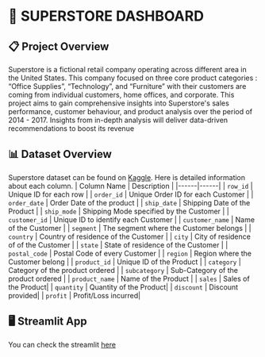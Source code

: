 # 🛒 SUPERSTORE DASHBOARD
## 📋 Project Overview
Superstore is a fictional retail company operating across different area in the United States. This company focused on three core product categories : “Office Supplies”, “Technology”, and “Furniture” with their customers are coming from individual customers, home offices, and corporate. This project aims to gain comprehensive insights into Superstore's sales performance, customer behaviour, and product analysis over the period of 2014 - 2017. Insights from in-depth analysis will deliver data-driven recommendations to boost its revenue

## 📊 Dataset Overview
Superstore dataset can be found on [Kaggle](https://www.kaggle.com/datasets/vivek468/superstore-dataset-final). Here is detailed information about each column.
| Column Name | Description |
|------|------|
| `row_id` | Unique ID for each row  |
| `order_id` | Unique Order ID for each Customer  |
| `order_date` |  Order Date of the product |
| `ship_date` |  Shipping Date of the Product   |
| `ship_mode` | Shipping Mode specified by the Customer   |
| `customer_id` |  Unique ID to identify each Customer   |
| `customer_name` | Name of the Customer  |
| `segment` |  The segment where the Customer belongs  |
| `country` |  Country of residence of the Customer   |
| `city` | City of residence of of the Customer  |
| `state` | State of residence of the Customer   |
| `postal_code` |  Postal Code of every Customer  |
| `region` | Region where the Customer belong |
| `product_id` |  Unique ID of the Product  |
| `category` | Category of the product ordered  |
| `subcategory` | Sub-Category of the product ordered   |
| `product_name` |  Name of the Product  |
| `sales` |  Sales of the Product|
| `quantity` | Quantity of the Product|
| `discount` | Discount provided|
| `profit` |  Profit/Loss incurred|

## 🖥 Streamlit App
You can check the streamlit [here](https://superstore-viz.streamlit.app/)

 
